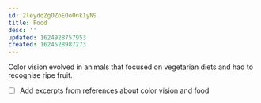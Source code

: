 ```yaml
---
id: 2leydqZgOZoEOo0nk1yN9
title: Food
desc: ''
updated: 1624928757953
created: 1624528987273
---
```



Color vision evolved in animals that focused on vegetarian diets and had to recognise ripe fruit.

- [ ] Add excerpts from references about color vision and food
